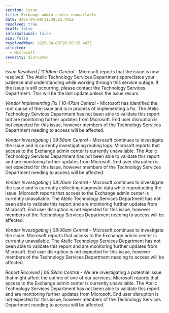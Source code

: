 ```yaml
---
section: issue
title: Exchange admin center unavailable
date: 2025-04-09T11:59:25.445Z
resolved: true
draft: false
informational: false
pin: false
resolvedWhen: 2025-04-09T16:58:25.447Z
affected:
  - Microsoft
severity: disrupted
---
```

*Issue Resolved | 11:58am Central* - Microsoft reports that the issue is now resolved. The Atelic Technology Services Department appreciates your patience and understanding while working through this service outage. If the issue is still occurring, please contact the Technology Services Department. This will be the last update unless the issue recurs.

*Vendor Implementing Fix | 10:47am Central* - Microsoft has identified the root cause of the issue and is in process of implementing a fix. The Atelic Technology Services Department has not been able to validate this report but are monitoring further updates from Microsoft. End user disruption is not expected for this issue, however members of the Technology Services Department needing to access will be affected.

*Vendor Investigating | 09:58am Central* - Microsoft continues to investigate the issue and is currently investigating routing logs. Microsoft reports that access to the Exchange admin center is currently unavailable. The Atelic Technology Services Department has not been able to validate this report and are monitoring further updates from Microsoft. End user disruption is not expected for this issue, however members of the Technology Services Department needing to access will be affected.

*Vendor Investigating | 08:26am Central* - Microsoft continues to investigate the issue and is currently collecting diagnostic data while reproducting the issue. Microsoft reports that access to the Exchange admin center is currently unavailable. The Atelic Technology Services Department has not been able to validate this report and are monitoring further updates from Microsoft. End user disruption is not expected for this issue, however members of the Technology Services Department needing to access will be affected.

*Vendor Investigating | 08:06am Central* - Microsoft continues to investigate the issue. Microsoft reports that access to the Exchange admin center is currently unavailable. The Atelic Technology Services Department has not been able to validate this report and are monitoring further updates from Microsoft. End user disruption is not expected for this issue, however members of the Technology Services Department needing to access will be affected.

*Report Received | 06:59am Central* - We are investigating a potential issue that might affect the uptime of one of our services. Microsoft reports that access to the Exchange admin center is currently unavailable. The Atelic Technology Services Department has not been able to validate this report and are monitoring further updates from Microsoft. End user disruption is not expected for this issue, however members of the Technology Services Department needing to access will be affected.